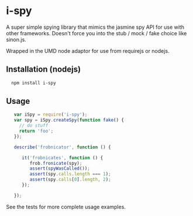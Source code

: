 i-spy
=====

A super simple spying library that mimics the jasmine spy API for use with
other frameworks.  Doesn't force you into the stub / mock / fake choice like
sinon.js.

Wrapped in the UMD node adaptor for use from requirejs or nodejs.

Installation (nodejs)
---------------------

```bash
  npm install i-spy
```

Usage
-----

```javascript
   var iSpy = require('i-spy');
   var spy = iSpy.createSpy(function fake() {
     // do stuff
     return 'foo';
   });

   describe('frobnicator', function () {

      it('frobnicates', function () {
         frob.fronicate(spy);
         assert(spyWasCalled());
         assert(spy.calls.length === 1);
         assert(spy.calls[0].length, 2);
      });

   });
```

See the tests for more complete usage examples.

